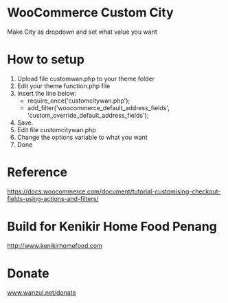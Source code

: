 # WooCommerce Custom City

Make City as dropdown and set what value you want

# How to setup

1. Upload file customwan.php to your theme folder
2. Edit your theme function.php file
3. Insert the line below:
    * require_once('customcitywan.php');
    * add_filter('woocommerce_default_address_fields', 'custom_override_default_address_fields');
4. Save.
5. Edit file customcitywan.php
6. Change the options variable to what you want
7. Done

# Reference

https://docs.woocommerce.com/document/tutorial-customising-checkout-fields-using-actions-and-filters/

# Build for Kenikir Home Food Penang

http://www.kenikirhomefood.com

# Donate

www.wanzul.net/donate
